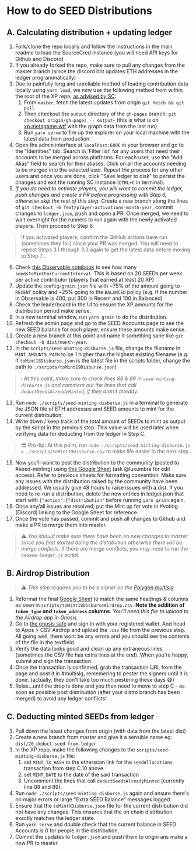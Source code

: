 # How to do SEED Distributions

## A. Calculating distribution + updating ledger
1. Fork/clone the repo locally and follow the instructions in the main readme to load the SourceCred instance (you will need API keys for Github and Discord)
2. If you already forked the repo, make sure to pull any changes from the master branch (since the discord bot updates ETH addresses in the ledger programmatically)
3. Due to painfully long and unreliable method of loading contribution data locally using `yarn load`, we now use the following method from within the root of the XP repo, [as advised by SC](https://discord.com/channels/453243919774253079/718263631158050896/778428725570174986):
    1. From `master`, fetch the latest updates from origin   `git fetch && git pull`
    2. Then checkout the `output` directory of the `gh-pages` branch: `git checkout origin/gh-pages -- output`- (this is what is on [xp.metagame.wtf](https://xp.metagame.wtf/#/) with the graph data from the last run)
    3. Run `yarn serve` to fire up the explorer on your local machine with the latest data from production.
4. Open the admin interface at `localhost:6006` in your browser and go to the "Identities" tab. Search in 'Filter list' for any users that need their accounts to be merged across platforms. For each user, use the "Add Alias" field to search for their aliases. Click on all the accounts needing to be merged into the selected user. Repeat the process for any other users and once you are done, click "Save ledger to disk" to persist the changes  and exit the running SC instance (`CTRL+C` in terminal).
5. *If you do need to activate players, you will want to commit the ledger, push changes and create a PR before progressing with Step 6, otherwise skip the rest of this step.* Create a new branch along the lines of `git checkout -b feat/player-activations-month-year`, commit changes to `ledger.json`, push and open a PR. Once merged, we need to wait overnight for the runners to run again with the newly activated players. Then proceed to Step 6.
> If you activated players, confirm the GitHub actions have run  (sometimes they fail) since your PR was merged. You will need to repeat Steps 3.1 through 3.3 again to get the latest data before moving to Step 7 .
6. Check [this Observable notebook](https://observablehq.com/@hammadj/metagame-active-contributors) to see how many `seedsToMintForCurrentInterval`. This is based on 20 SEEDs per week per active contributor (players that earned at least 20 XP)
7. Update the `config/grain.json` file with ~75% of the amount going to `RECENT` policy and ~25% going to the `BALANCED` policy (e.g. if the number in Observable is 400, put 300 in Recent and 100 in Balanced)
8. Check the leaderboard in the UI to ensure the XP amounts for the distribution period make sense.
9. In a new terminal window, run `yarn grain` to do the distribution.
10. Refresh the admin page and go to the SEED Accounts page to see the new SEED balance for each player, ensure these amounts make sense.
11. Create a new branch at this point and name it something sane like `git checkout -b dist/month-year`.
12. In the `scripts/seed-minting-disburse.js` file, change the filename in `MINT_AMOUNTS_PATH` to be 1 higher than the highest existing filename (e.g. if `toMint18Disburse.json` is the latest file in the scripts folder, change the path to `./scripts/toMint19Disburse.json`)
> ℹ️ At this point, *make sure to check lines 88 & 89 in `seed-minting-disburse.js` and comment out the lines that call `deductSeedsAlreadyMinted`, if they aren't already*.
13. Run `node ./scripts/seed-minting-disburse.js` in a terminal to generate the JSON file of ETH addresses and SEED amounts to mint for the current distribution.
14. Write down / keep track of the total amount of SEEDs to mint as output by the script in the previous step. This value will be used later when verifying data for deducting from the ledger in Step C.
> 😎 Pro-tip: At this point, run `node ./scripts/seed-minting-disburse.js > ./scripts/toMint19Disburse.csv` to make life easier in the next step.
15. Now you'll want to post the distribution to the community (posted to #seed-minting) using [this Google Sheet](https://docs.google.com/spreadsheets/d/1m8XGjFnTpozt5BBlCZgHen09msimS3HHIT2Sb5Shuro/edit?usp=sharing) (ask @luxumbra for edit access). Refer to previous sheets for formatting convention. Make sure any issues with the distribution raised by the community have been addressed. We usually give 48 hours to raise issues with a dist. If you need to re-run a distribution, delete the new entries in ledger.json that start with `{"action":{"distribution"` before running `yarn grain` again.
16. Once any/all issues are resolved, put the Mint up for vote in #voting (Discord) linking to the Google Sheet for reference.
17. Once the vote has passed, commit and push all changes to Github and make a PR to merge them into master.
> ⚠️ *You should make sure there have been no new changes to master since you first started doing the distribution otherwise there will be merge conflicts*. If there are merge conflicts, you may need to run the `rebase-ledger.js` script.

## B. Airdrop Distribution
> ⚠️ *This step requires you to be a signer on the [Polygon multisig](https://gnosis-safe.io/app/matic:0xbaF60086Da36033B458B892e2432958e219F4Ed6).*

1. Reformat the final [Google Sheet](https://docs.google.com/spreadsheets/d/1m8XGjFnTpozt5BBlCZgHen09msimS3HHIT2Sb5Shuro/edit?usp=sharing) to match the same headings & columns as seen in `scripts/toMint18DisburseAirdrop.csv`. **Note the addition of `token_type` and `token_address` columns**. *You'll need this file to upload to the Airdrop app in Gnosis.*
2. Go to [the gnosis safe](https://gnosis-safe.io/app/matic:0xbaF60086Da36033B458B892e2432958e219F4Ed6) and sign in with your registered wallet. And head to Apps > CSV Airdrop and upload the `.csv` file from the previous step. All going well, there wont be any errors and you should see the contents of the file in the textfield.
3. Verify the data looks good and clean up any extraneous lines (sometimes the CSV file has extra lines at the end). When you're happy, submit and sign the transaction.
4. Once the transaction is confirmed, grab the transaction URL from the page and post it in #multisig, rememering to pester the signers until it is done. (actually, they don't take too much pestering these days 😅)
5. Relax...until the drop is done and you then need to move to step C - as soon as possible post distribution (after your distro branch has been merged) to avoid any ledger conflicts!


## C. Deducting minted SEEDs from ledger

1. Pull down the latest changes from origin (with data from the latest dist)
2. Create a new branch from master and give it a sensible name eg: `dist/20_deduct-seed-from-ledger`
3. In the XP repo, make the following changes to the `scripts/seed-minting-disburse.js` file:
   1. set `MINT_TX_HASH` to the etherscan link for the `seedAllocations` transaction from step C.10 above.
   2. set `MINT_DATE` to the date of the said transaction
   3. Uncomment the lines that call `deductSeedsAlreadyMinted` (currently line 88 and 89).
4. Run `node ./scripts/seed-minting-disburse.js` again and ensure there's no major errors or large "Extra SEED Balance" messages logged.
5. Ensure that the `toMintXDisburse.json` file for the current distribution did not have any changes. This ensures that the on chain distribution exactly matches the ledger state.
6. Run `yarn serve` and double check that the current balance in SEED Accounts is 0 for people in the distribution.
7. Commit the updates to `ledger.json` and push them to origin ans make a new PR to master.
